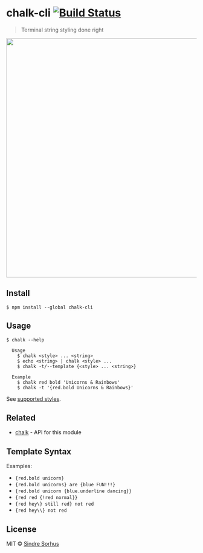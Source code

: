 # chalk-cli [![Build Status](https://travis-ci.org/chalk/chalk-cli.svg?branch=master)](https://travis-ci.org/chalk/chalk-cli)

> Terminal string styling done right

<img src="screenshot.png" width="631">


## Install

```
$ npm install --global chalk-cli
```


## Usage

```
$ chalk --help

  Usage
    $ chalk <style> ... <string>
    $ echo <string> | chalk <style> ...
    $ chalk -t/--template {<style> ... <string>}

  Example
    $ chalk red bold 'Unicorns & Rainbows'
    $ chalk -t '{red.bold Unicorns & Rainbows}'
```

See [supported styles](https://github.com/chalk/chalk#styles).


## Related

- [chalk](https://github.com/chalk/chalk) - API for this module

## Template Syntax
Examples:
- `{red.bold unicorn}`
- `{red.bold unicorns} are {blue FUN!!!}`
- `{red.bold unicorn {blue.underline dancing}}`
- `{red red {!red normal}}`
- `{red hey\} still red} not red`
- `{red hey\\} not red`

## License

MIT © [Sindre Sorhus](http://sindresorhus.com)
